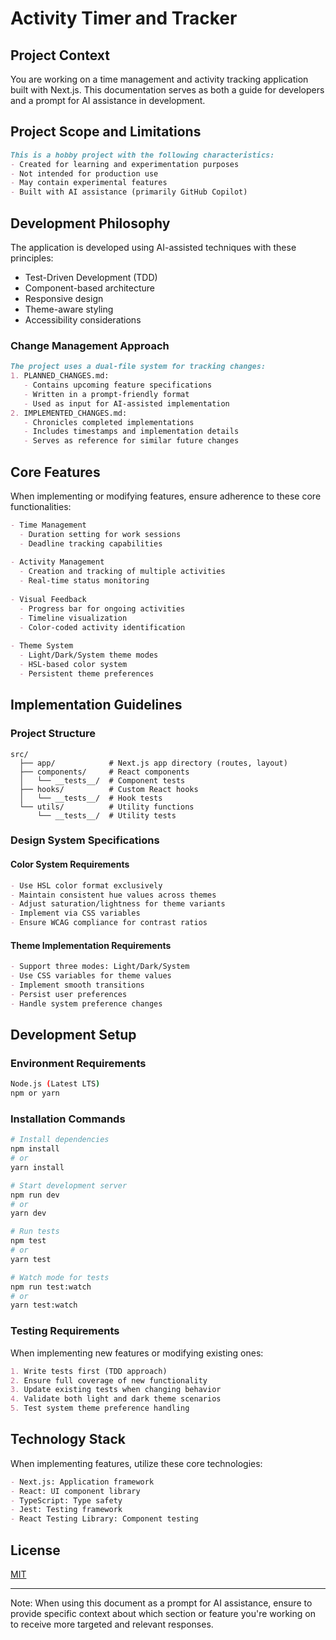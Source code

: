 # Activity Timer and Tracker

## Project Context
You are working on a time management and activity tracking application built with Next.js. This documentation serves as both a guide for developers and a prompt for AI assistance in development.

## Project Scope and Limitations
```markdown
This is a hobby project with the following characteristics:
- Created for learning and experimentation purposes
- Not intended for production use
- May contain experimental features
- Built with AI assistance (primarily GitHub Copilot)
```

## Development Philosophy
The application is developed using AI-assisted techniques with these principles:
- Test-Driven Development (TDD)
- Component-based architecture
- Responsive design
- Theme-aware styling
- Accessibility considerations

### Change Management Approach
```markdown
The project uses a dual-file system for tracking changes:
1. PLANNED_CHANGES.md: 
   - Contains upcoming feature specifications
   - Written in a prompt-friendly format
   - Used as input for AI-assisted implementation
2. IMPLEMENTED_CHANGES.md:
   - Chronicles completed implementations
   - Includes timestamps and implementation details
   - Serves as reference for similar future changes
```

## Core Features
When implementing or modifying features, ensure adherence to these core functionalities:
```markdown
- Time Management
  - Duration setting for work sessions
  - Deadline tracking capabilities
  
- Activity Management
  - Creation and tracking of multiple activities
  - Real-time status monitoring
  
- Visual Feedback
  - Progress bar for ongoing activities
  - Timeline visualization
  - Color-coded activity identification
  
- Theme System
  - Light/Dark/System theme modes
  - HSL-based color system
  - Persistent theme preferences
```

## Implementation Guidelines

### Project Structure
```
src/
  ├── app/            # Next.js app directory (routes, layout)
  ├── components/     # React components
  │   └── __tests__/  # Component tests
  ├── hooks/          # Custom React hooks
  │   └── __tests__/  # Hook tests
  └── utils/          # Utility functions
      └── __tests__/  # Utility tests
```

### Design System Specifications

#### Color System Requirements
```markdown
- Use HSL color format exclusively
- Maintain consistent hue values across themes
- Adjust saturation/lightness for theme variants
- Implement via CSS variables
- Ensure WCAG compliance for contrast ratios
```

#### Theme Implementation Requirements
```markdown
- Support three modes: Light/Dark/System
- Use CSS variables for theme values
- Implement smooth transitions
- Persist user preferences
- Handle system preference changes
```

## Development Setup

### Environment Requirements
```bash
Node.js (Latest LTS)
npm or yarn
```

### Installation Commands
```bash
# Install dependencies
npm install
# or
yarn install

# Start development server
npm run dev
# or
yarn dev

# Run tests
npm test
# or
yarn test

# Watch mode for tests
npm run test:watch
# or
yarn test:watch
```

### Testing Requirements
When implementing new features or modifying existing ones:
```markdown
1. Write tests first (TDD approach)
2. Ensure full coverage of new functionality
3. Update existing tests when changing behavior
4. Validate both light and dark theme scenarios
5. Test system theme preference handling
```

## Technology Stack
When implementing features, utilize these core technologies:
```markdown
- Next.js: Application framework
- React: UI component library
- TypeScript: Type safety
- Jest: Testing framework
- React Testing Library: Component testing
```

## License
[MIT](https://choosealicense.com/licenses/mit/)

---
Note: When using this document as a prompt for AI assistance, ensure to provide specific context about which section or feature you're working on to receive more targeted and relevant responses.
